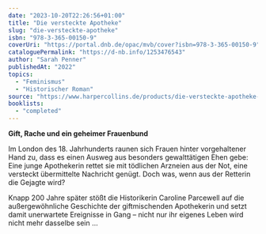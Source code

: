 ```yaml
---
date: "2023-10-20T22:26:56+01:00"
title: "Die versteckte Apotheke"
slug: "die-versteckte-apotheke"
isbn: "978-3-365-00150-9"
coverUri: "https://portal.dnb.de/opac/mvb/cover?isbn=978-3-365-00150-9"
cataloguePermalink: "https://d-nb.info/1253476543"
author: "Sarah Penner"
publishedAt: "2022"
topics:
  - "Feminismus"
  - "Historischer Roman"
source: "https://www.harpercollins.de/products/die-versteckte-apotheke-9783365001509"
booklists:
  - "completed"
---
```

**Gift, Rache und ein geheimer Frauenbund**

Im London des 18. Jahrhunderts raunen sich Frauen hinter vorgehaltener Hand zu, 
dass es einen Ausweg aus besonders gewalttätigen Ehen gebe: Eine junge 
Apothekerin rettet sie mit tödlichen Arzneien aus der Not, eine versteckt 
übermittelte Nachricht genügt. Doch was, wenn aus der Retterin die Gejagte wird?

Knapp 200 Jahre später stößt die Historikerin Caroline Parcewell auf die 
außergewöhnliche Geschichte der giftmischenden Apothekerin und setzt damit 
unerwartete Ereignisse in Gang – nicht nur ihr eigenes Leben wird nicht mehr 
dasselbe sein …